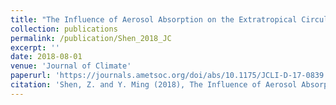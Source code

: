 ```yaml
---
title: "The Influence of Aerosol Absorption on the Extratropical Circulation"
collection: publications
permalink: /publication/Shen_2018_JC
excerpt: ''
date: 2018-08-01
venue: 'Journal of Climate'
paperurl: 'https://journals.ametsoc.org/doi/abs/10.1175/JCLI-D-17-0839.1'
citation: 'Shen, Z. and Y. Ming (2018), The Influence of Aerosol Absorption on the Extratropical Circulation, Journal of Climate, 31 (15), 5961–5975, doi:10.1175/JCLI-D-17-0839.1.'
---
```


